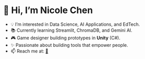 # 👋 Hi, I’m Nicole Chen
- 💡 I’m interested in Data Science, AI Applications, and EdTech.
- 📚 Currently learning Streamlit, ChromaDB, and Gemini AI.
- 🎮 Game designer building prototypes in **Unity** (C#).
- ✨ Passionate about building tools that empower people.
- 📫 Reach me at: [📧](mailto:nicolesy@umich.edu)

<!--
**nicoolesy/nicoolesy** is a ✨ _special_ ✨ repository because its `README.md` (this file) appears on your GitHub profile.

Here are some ideas to get you started:

- 🔭 I’m currently working on ...
- 🌱 I’m currently learning ...
- 👯 I’m looking to collaborate on ...
- 🤔 I’m looking for help with ...
- 💬 Ask me about ...
- 📫 How to reach me: ...
- 😄 Pronouns: ...
- ⚡ Fun fact: ...
-->
